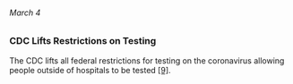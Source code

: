 ###### March 4

### CDC Lifts Restrictions on Testing 

The CDC lifts all federal restrictions for testing on the coronavirus allowing people outside of hospitals to be tested [[9]](https://www.cnn.com/2020/02/06/health/wuhan-coronavirus-timeline-fast-facts/index.html). 
 
